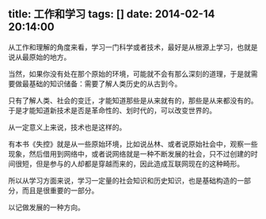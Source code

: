 title: 工作和学习
tags: []
date: 2014-02-14 20:14:00
---

从工作和理解的角度来看，学习一门科学或者技术，最好是从根源上学习，也就是说从最原始的地方。

当然，如果你没有处在那个原始的环境，可能就不会有那么深刻的道理，于是就需要做最基础的知识储备：需要了解人类历史的从古到今。

只有了解人类、社会的变迁，才能知道那些是从来就有的，那些是从来都没有的。于是才能知道新技术是否是革命性的、划时代的，可以改变世界的。

从一定意义上来说，技术也是这样的。

有本书《失控》就是从一些原始环境，比如说丛林、或者说原始社会中，观察一些现象，然后借用到网络中，或者说网络就是一种不断发展的社会，只不过创建的时间很短，但是参与的人却都是穿越而来的，因此造成互联网现在的这种畸形。

所以从学习方面来说，学习一定量的社会知识和历史知识，也是基础构造的一部分，而且是很重要的一部分。

以记做发展的一种方向。